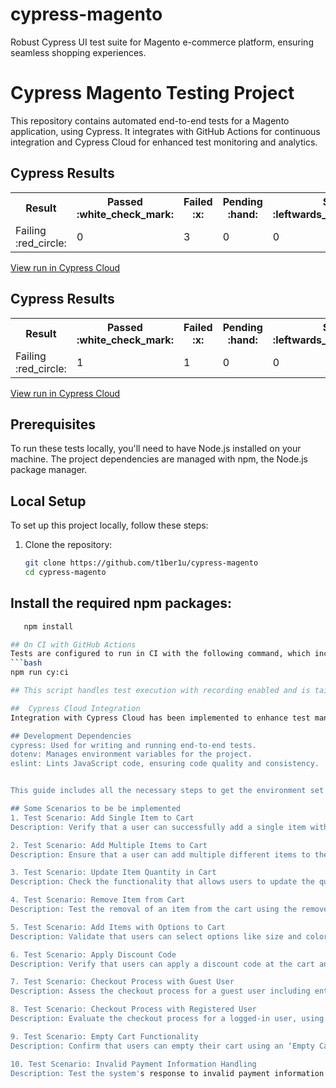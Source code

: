 # cypress-magento
Robust Cypress UI test suite for Magento e-commerce platform, ensuring seamless shopping experiences.

# Cypress Magento Testing Project

This repository contains automated end-to-end tests for a Magento application, using Cypress. It integrates with GitHub Actions for continuous integration and Cypress Cloud for enhanced test monitoring and analytics.

<h2>Cypress Results</h2>
<table><tr><th>Result</th><th>Passed :white_check_mark:</th><th>Failed :x:</th><th>Pending :hand:</th><th>Skipped :leftwards_arrow_with_hook:</th><th>Duration :clock8:</th></tr><tr><td>Failing :red_circle:</td><td>0</td><td>3</td><td>0</td><td>0</td><td>0.723s</td></tr></table>
<a href="https://cloud.cypress.io/projects/7yg494/runs/22">View run in Cypress Cloud</a>

<h2>Cypress Results</h2>
<table><tr><th>Result</th><th>Passed :white_check_mark:</th><th>Failed :x:</th><th>Pending :hand:</th><th>Skipped :leftwards_arrow_with_hook:</th><th>Duration :clock8:</th></tr><tr><td>Failing :red_circle:</td><td>1</td><td>1</td><td>0</td><td>0</td><td>8.649s</td></tr></table>
<a href="https://cloud.cypress.io/projects/7yg494/runs/22">View run in Cypress Cloud</a>

## Prerequisites

To run these tests locally, you'll need to have Node.js installed on your machine. The project dependencies are managed with npm, the Node.js package manager.

## Local Setup

To set up this project locally, follow these steps:

1. Clone the repository:
   ```bash
   git clone https://github.com/t1ber1u/cypress-magento
   cd cypress-magento

## Install the required npm packages:
```bash
   npm install

## On CI with GitHub Actions
Tests are configured to run in CI with the following command, which includes recording:
```bash
npm run cy:ci 

## This script handles test execution with recording enabled and is tailored for CI environments, utilizing parallel execution and unique build identifiers.

##  Cypress Cloud Integration
Integration with Cypress Cloud has been implemented to enhance test management and monitoring. Cypress Cloud provides a dashboard for viewing test results and recordings. The project's Cypress Cloud dashboard can be accessed here. Note that a free account tier is used for this project.

## Development Dependencies
cypress: Used for writing and running end-to-end tests.
dotenv: Manages environment variables for the project.
eslint: Lints JavaScript code, ensuring code quality and consistency.


This guide includes all the necessary steps to get the environment set up, run tests, and also provides links and information about the integration with Cypress Cloud. This will be very helpful for anyone new to the project or looking to run tests locally or in a CI/CD pipeline.

## Some Scenarios to be be implemented
1. Test Scenario: Add Single Item to Cart
Description: Verify that a user can successfully add a single item without options (such as size or color) to their shopping cart from the product detail page.

2. Test Scenario: Add Multiple Items to Cart
Description: Ensure that a user can add multiple different items to their cart from various product pages, and the cart correctly reflects the number of items added along with the cumulative price.

3. Test Scenario: Update Item Quantity in Cart
Description: Check the functionality that allows users to update the quantity of an item directly in the cart and verify that the cart updates the total cost correctly.

4. Test Scenario: Remove Item from Cart
Description: Test the removal of an item from the cart using the remove link/button on the cart page, ensuring the item is removed and the cart updates accordingly.

5. Test Scenario: Add Items with Options to Cart
Description: Validate that users can select options like size and color for applicable products and successfully add these configured items to the shopping cart.

6. Test Scenario: Apply Discount Code
Description: Verify that users can apply a discount code at the cart and that the discount is correctly reflected in the total pricing.

7. Test Scenario: Checkout Process with Guest User
Description: Assess the checkout process for a guest user including entering shipping information, selecting a shipping method, providing payment details, and completing the order.

8. Test Scenario: Checkout Process with Registered User
Description: Evaluate the checkout process for a logged-in user, using saved information, selecting a payment method, and finalizing the purchase to ensure the order is processed correctly.

9. Test Scenario: Empty Cart Functionality
Description: Confirm that users can empty their cart using an ‘Empty Cart’ button/link and that all items are removed, showing the appropriate empty cart message.

10. Test Scenario: Invalid Payment Information Handling
Description: Test the system's response to invalid payment information during the checkout process, ensuring that appropriate error messages are displayed and that the order is not submitted.